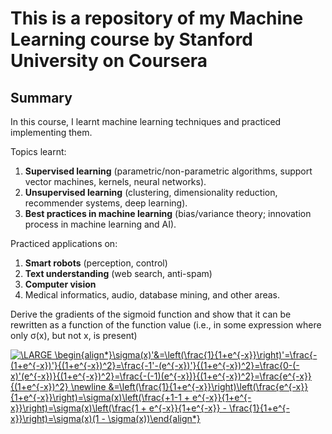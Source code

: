 # This is a repository of my Machine Learning course by Stanford University on Coursera

## Summary

In this course, I learnt machine learning techniques and practiced implementing them.

Topics learnt:

1. **Supervised learning** (parametric/non-parametric algorithms, support vector machines, kernels, neural networks).
2. **Unsupervised learning** (clustering, dimensionality reduction, recommender systems, deep learning).
3. **Best practices in machine learning** (bias/variance theory; innovation process in machine learning and AI).

Practiced applications on:

1. **Smart robots** (perception, control)
2. **Text understanding** (web search, anti-spam)
3. **Computer vision**
4. Medical informatics, audio, database mining, and other areas.


Derive the gradients of the sigmoid function and show that it can be rewritten as a function
of the function value (i.e., in some expression where only σ(x), but not x, is present)

<a href="https://www.codecogs.com/eqnedit.php?latex=\LARGE&space;\begin{align*}\sigma(x)'&=\left(\frac{1}{1&plus;e^{-x}}\right)'=\frac{-(1&plus;e^{-x})'}{(1&plus;e^{-x})^2}=\frac{-1'-(e^{-x})'}{(1&plus;e^{-x})^2}=\frac{0-(-x)'(e^{-x})}{(1&plus;e^{-x})^2}=\frac{-(-1)(e^{-x})}{(1&plus;e^{-x})^2}=\frac{e^{-x}}{(1&plus;e^{-x})^2}&space;\newline&space;&=\left(\frac{1}{1&plus;e^{-x}}\right)\left(\frac{e^{-x}}{1&plus;e^{-x}}\right)=\sigma(x)\left(\frac{&plus;1-1&space;&plus;&space;e^{-x}}{1&plus;e^{-x}}\right)=\sigma(x)\left(\frac{1&space;&plus;&space;e^{-x}}{1&plus;e^{-x}}&space;-&space;\frac{1}{1&plus;e^{-x}}\right)=\sigma(x)(1&space;-&space;\sigma(x))\end{align*}" target="_blank"><img src="https://latex.codecogs.com/gif.latex?\LARGE&space;\begin{align*}\sigma(x)'&=\left(\frac{1}{1&plus;e^{-x}}\right)'=\frac{-(1&plus;e^{-x})'}{(1&plus;e^{-x})^2}=\frac{-1'-(e^{-x})'}{(1&plus;e^{-x})^2}=\frac{0-(-x)'(e^{-x})}{(1&plus;e^{-x})^2}=\frac{-(-1)(e^{-x})}{(1&plus;e^{-x})^2}=\frac{e^{-x}}{(1&plus;e^{-x})^2}&space;\newline&space;&=\left(\frac{1}{1&plus;e^{-x}}\right)\left(\frac{e^{-x}}{1&plus;e^{-x}}\right)=\sigma(x)\left(\frac{&plus;1-1&space;&plus;&space;e^{-x}}{1&plus;e^{-x}}\right)=\sigma(x)\left(\frac{1&space;&plus;&space;e^{-x}}{1&plus;e^{-x}}&space;-&space;\frac{1}{1&plus;e^{-x}}\right)=\sigma(x)(1&space;-&space;\sigma(x))\end{align*}" title="\LARGE \begin{align*}\sigma(x)'&=\left(\frac{1}{1+e^{-x}}\right)'=\frac{-(1+e^{-x})'}{(1+e^{-x})^2}=\frac{-1'-(e^{-x})'}{(1+e^{-x})^2}=\frac{0-(-x)'(e^{-x})}{(1+e^{-x})^2}=\frac{-(-1)(e^{-x})}{(1+e^{-x})^2}=\frac{e^{-x}}{(1+e^{-x})^2} \newline &=\left(\frac{1}{1+e^{-x}}\right)\left(\frac{e^{-x}}{1+e^{-x}}\right)=\sigma(x)\left(\frac{+1-1 + e^{-x}}{1+e^{-x}}\right)=\sigma(x)\left(\frac{1 + e^{-x}}{1+e^{-x}} - \frac{1}{1+e^{-x}}\right)=\sigma(x)(1 - \sigma(x))\end{align*}" /></a>
